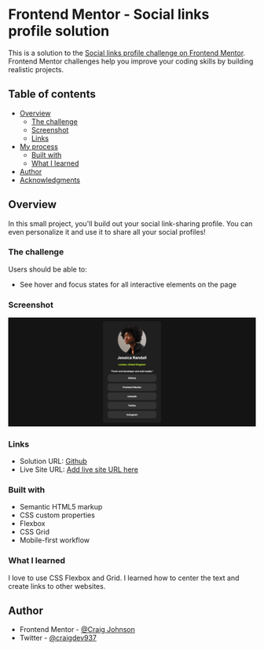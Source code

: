 # Frontend Mentor - Social links profile solution

This is a solution to the [Social links profile challenge on Frontend Mentor](https://www.frontendmentor.io/challenges/social-links-profile-UG32l9m6dQ). Frontend Mentor challenges help you improve your coding skills by building realistic projects. 

## Table of contents

- [Overview](#overview)
  - [The challenge](#the-challenge)
  - [Screenshot](#screenshot)
  - [Links](#links)
- [My process](#my-process)
  - [Built with](#built-with)
  - [What I learned](#what-i-learned)
- [Author](#author)
- [Acknowledgments](#acknowledgments)

## Overview

In this small project, you'll build out your social link-sharing profile. You can even personalize it and use it to share all your social profiles!

### The challenge

Users should be able to:

- See hover and focus states for all interactive elements on the page

### Screenshot

![](./public/screenshot.png)

### Links

- Solution URL: [Github](https://github.com/craigdev937/front_social_links_profile)
- Live Site URL: [Add live site URL here](https://your-live-site-url.com)

### Built with

- Semantic HTML5 markup
- CSS custom properties
- Flexbox
- CSS Grid
- Mobile-first workflow

### What I learned

I love to use CSS Flexbox and Grid.  I learned how to center the text and create links to other websites.

## Author

- Frontend Mentor - [@Craig Johnson](https://www.frontendmentor.io/profile/craigdev937)
- Twitter - [@craigdev937](https://twitter.com/Craigdev937)


